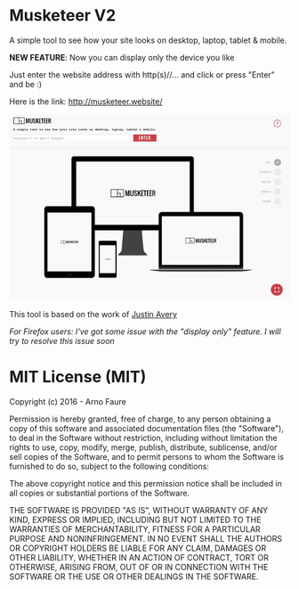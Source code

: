 # Musketeer V2
A simple tool to see how your site looks on desktop, laptop, tablet &amp; mobile.

**NEW FEATURE**: Now you can display only the device you like

Just enter the website address with http(s)//... and click or press "Enter" and be :)

Here is the link: http://musketeer.website/

![Musketeer Screenshot](screenshot.gif)

This tool is based on the work of [Justin Avery](https://github.com/justincavery/am-i-responsive)

*For Firefox users: I've got some issue with the "display only" feature. I will try to resolve this issue soon*



# MIT License (MIT)
Copyright (c) 2016 - Arno Faure

Permission is hereby granted, free of charge, to any person obtaining a copy of this software and associated documentation files (the "Software"), to deal in the Software without restriction, including without limitation the rights to use, copy, modify, merge, publish, distribute, sublicense, and/or sell copies of the Software, and to permit persons to whom the Software is furnished to do so, subject to the following conditions:

The above copyright notice and this permission notice shall be included in all copies or substantial portions of the Software.

THE SOFTWARE IS PROVIDED "AS IS", WITHOUT WARRANTY OF ANY KIND, EXPRESS OR IMPLIED, INCLUDING BUT NOT LIMITED TO THE WARRANTIES OF MERCHANTABILITY, FITNESS FOR A PARTICULAR PURPOSE AND NONINFRINGEMENT. IN NO EVENT SHALL THE AUTHORS OR COPYRIGHT HOLDERS BE LIABLE FOR ANY CLAIM, DAMAGES OR OTHER LIABILITY, WHETHER IN AN ACTION OF CONTRACT, TORT OR OTHERWISE, ARISING FROM, OUT OF OR IN CONNECTION WITH THE SOFTWARE OR THE USE OR OTHER DEALINGS IN THE SOFTWARE.
